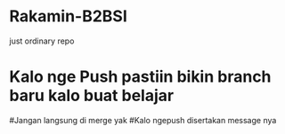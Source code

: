 # Rakamin-B2BSI
just ordinary repo


# Kalo nge Push pastiin bikin branch baru kalo buat belajar
#Jangan langsung di merge yak
#Kalo ngepush disertakan message nya
